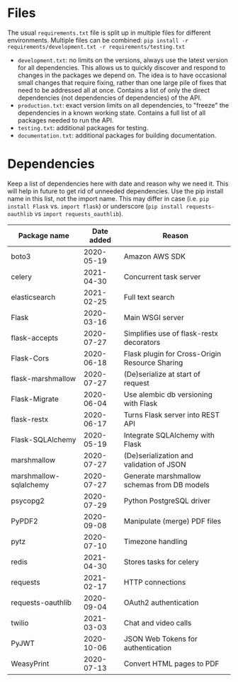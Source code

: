 # Files

The usual `requirements.txt` file is split up in multiple files for different environments. Multiple files can be combined: `pip install -r requirements/development.txt -r requirements/testing.txt`

- `development.txt`: no limits on the versions, always use the latest version for all dependencies. This allows us to quickly discover and respond to changes in the packages we depend on. The idea is to have occasional small changes that require fixing, rather than one large pile of fixes that need to be addressed all at once. Contains a list of only the direct dependencies (not dependencies of dependencies) of the API.
- `production.txt`: exact version limits on all dependencies, to "freeze" the dependencies in a known working state. Contains a full list of all packages needed to run the API.
- `testing.txt`: additional packages for testing.
- `documentation.txt`: additional packages for building documentation.

# Dependencies

Keep a list of dependencies here with date and reason why we need it. This will help in future to get rid of unneeded dependencies. Use the pip install name in this list, not the import name. This may differ in case (i.e. `pip install Flask` vs. `import flask`) or underscore (`pip install requests-oauthlib` vs `import requests_oauthlib`).

| Package name                  | Date added | Reason                                         |
 -------------------------------|------------|------------------------------------------------
| boto3                         | 2020-05-19 | Amazon AWS SDK                                 |
| celery                        | 2021-04-30 | Concurrent task server                         |
| elasticsearch                 | 2021-02-25 | Full text search                               |
| Flask                         | 2020-03-16 | Main WSGI server                               |
| flask-accepts                 | 2020-07-27 | Simplifies use of flask-restx decorators       |
| Flask-Cors                    | 2020-06-18 | Flask plugin for Cross-Origin Resource Sharing |
| flask-marshmallow             | 2020-07-27 | (De)serialize at start of request              |
| Flask-Migrate                 | 2020-06-04 | Use alembic db versioning with Flask           |
| flask-restx                   | 2020-06-17 | Turns Flask server into REST API               |
| Flask-SQLAlchemy              | 2020-05-19 | Integrate SQLAlchemy with Flask                |
| marshmallow                   | 2020-07-27 | (De)serialization and validation of JSON       |
| marshmallow-sqlalchemy        | 2020-07-27 | Generate marshmallow schemas from DB models    |
| psycopg2                      | 2020-07-29 | Python PostgreSQL driver                       |
| PyPDF2                        | 2020-09-08 | Manipulate (merge) PDF files                   |
| pytz                          | 2020-07-10 | Timezone handling                              |
| redis                         | 2021-04-30 | Stores tasks for celery                        |
| requests                      | 2021-02-17 | HTTP connections                               |
| requests-oauthlib             | 2020-09-04 | OAuth2 authentication                          |
| twilio                        | 2021-03-03 | Chat and video calls                           |
| PyJWT                         | 2020-10-06 | JSON Web Tokens for authentication             |
| WeasyPrint                    | 2020-07-13 | Convert HTML pages to PDF                      |

